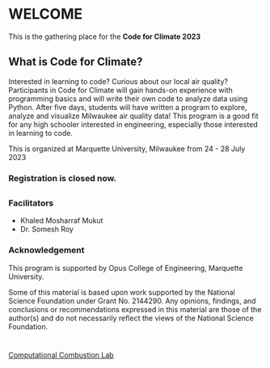 # WELCOME
This is the gathering place for the **Code for Climate 2023**

## What is Code for Climate?
Interested in learning to code? Curious about our local air quality? Participants in Code for Climate will gain hands-on experience with programming basics and will write their own code to analyze data using Python. After five days, students will have written a program to explore, analyze and visualize Milwaukee air quality data!
This program is a good fit for any high schooler interested in engineering, especially those interested in learning to code. 

This is organized at Marquette University, Milwaukee from 24 - 28 July 2023

### Registration is closed now.

## 
### Facilitators
- Khaled Mosharraf Mukut
- Dr. Somesh Roy 

### Acknowledgement
This program is supported by Opus College of Engineering, Marquette University.

Some of this material is based upon work supported by the National Science Foundation under Grant No. 2144290. Any opinions, findings, and conclusions or recommendations expressed in this material are those of the author(s) and do not necessarily reflect the views of the National Science Foundation. 

#
[Computational Combustion Lab](https://www.eng.mu.edu/ccl/)
